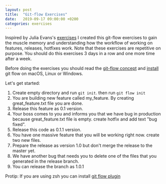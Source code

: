 ```yaml
---
layout: post
title:  "Git-flow Exercises"
date:   2019-09-17 09:00:00 +0200
categories: exercises
---
```


Inspired by Julia Evans's [exercises](https://jvns.ca/blog/2019/08/27/curl-exercises/) I created this git-flow exercises to gain the muscle memory and understanding how the workflow of working on features, releases, hotfixes work. Note that these exercises are repetitive on purpose. You should do this exercises 3 days in a row and one more time after a week.

Before doing the exercises you should read the [git-flow concept](https://nvie.com/posts/a-successful-git-branching-model/) and [install](https://danielkummer.github.io/git-flow-cheatsheet/) git flow on macOS, Linux or Windows.

Let's get started:

1. Create empty directory and run `git init`. then run `git flow init`
2. You are building new feature called my_feature. By creating great_feature.txt file you are done.
3. Release this feature as 0.1 version.
4. Your boss comes to you and informs you that we have bug in production because great_feature.txt file is empty. create hotfix and add text "bug fixed".
5. Release this code as 0.1.1 version.
6. You have one massive feature that you will be working right now. create two new files.
7. Prepare the release as version 1.0 but don't merge the release to the master yet.
8. We have another bug that needs you to delete one of the files that you generated in the release branch.
9. You can release the branch as 1.0.1

Protip: If you are using zsh you can install [git flow plugin](https://github.com/robbyrussell/oh-my-zsh/tree/master/plugins/git-flow)
